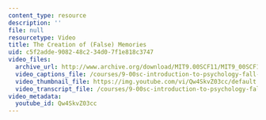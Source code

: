 ```yaml
---
content_type: resource
description: ''
file: null
resourcetype: Video
title: The Creation of (False) Memories
uid: c5f2adde-9082-48c2-34d0-7f1e818c3747
video_files:
  archive_url: http://www.archive.org/download/MIT9.00SCF11/MIT9_00SCF11_lec18_300k.mp4
  video_captions_file: /courses/9-00sc-introduction-to-psychology-fall-2011/b454b228c2e05c0fbc9b24814bd8d21f_Qw4SkvZ03cc.vtt
  video_thumbnail_file: https://img.youtube.com/vi/Qw4SkvZ03cc/default.jpg
  video_transcript_file: /courses/9-00sc-introduction-to-psychology-fall-2011/9923fcb29e058a2392f374cc11c51810_Qw4SkvZ03cc.pdf
video_metadata:
  youtube_id: Qw4SkvZ03cc
---
```

